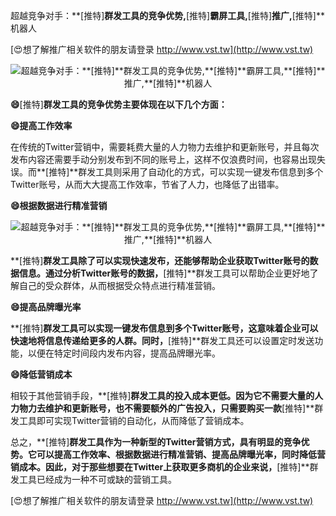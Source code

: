 超越竞争对手：**[推特]**群发工具的竞争优势,**[推特]**霸屏工具,**[推特]**推广,**[推特]**机器人

[😍想了解推广相关软件的朋友请登录 http://www.vst.tw](http://www.vst.tw)

 <center><img src="https://vst.tw/MP4/tuiguang/png/7.png" alt="超越竞争对手：**[推特]**群发工具的竞争优势,**[推特]**霸屏工具,**[推特]**推广,**[推特]**机器人"></center>

**😄**[推特]**群发工具的竞争优势主要体现在以下几个方面：**

**😄提高工作效率**

在传统的Twitter营销中，需要耗费大量的人力物力去维护和更新账号，并且每次发布内容还需要手动分别发布到不同的账号上，这样不仅浪费时间，也容易出现失误。而**[推特]**群发工具则采用了自动化的方式，可以实现一键发布信息到多个Twitter账号，从而大大提高工作效率，节省了人力，也降低了出错率。

**😄根据数据进行精准营销**

 <center><img src="https://vst.tw/MP4/tuiguang/png/6.png" alt="超越竞争对手：**[推特]**群发工具的竞争优势,**[推特]**霸屏工具,**[推特]**推广,**[推特]**机器人"></center>

**[推特]**群发工具除了可以实现快速发布，还能够帮助企业获取Twitter账号的数据信息。通过分析Twitter账号的数据，**[推特]**群发工具可以帮助企业更好地了解自己的受众群体，从而根据受众特点进行精准营销。

**😄提高品牌曝光率**

**[推特]**群发工具可以实现一键发布信息到多个Twitter账号，这意味着企业可以快速地将信息传递给更多的人群。同时，**[推特]**群发工具还可以设置定时发送功能，以便在特定时间段内发布内容，提高品牌曝光率。

**😄降低营销成本**

相较于其他营销手段，**[推特]**群发工具的投入成本更低。因为它不需要大量的人力物力去维护和更新账号，也不需要额外的广告投入，只需要购买一款**[推特]**群发工具即可实现Twitter营销的自动化，从而降低了营销成本。

总之，**[推特]**群发工具作为一种新型的Twitter营销方式，具有明显的竞争优势。它可以提高工作效率、根据数据进行精准营销、提高品牌曝光率，同时降低营销成本。因此，对于那些想要在Twitter上获取更多商机的企业来说，**[推特]**群发工具已经成为一种不可或缺的营销工具。

[😍想了解推广相关软件的朋友请登录 http://www.vst.tw](http://www.vst.tw)



